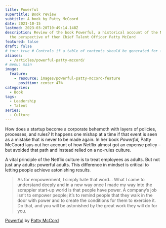 ```yaml
---
title: Powerful
supertitle: Book review
subtitle: A book by Patty McCoord
date: 2021-10-15
lastmod: 2023-03-20T10:49:14.148Z
description: Review of the book Powerful, a historical account of the Netflix culture from
  the perspective of then Chief Talent Officer Patty McCord
featured: false
draft: false
# toc: true # Controls if a table of contents should be generated for first-level links automatically.
aliases:
  - /articles/powerful-patty-mccord/
# menu: main
image:
  feature:
    - resource: images/powerful-patty-mccord-feature
      position: center 47%
categories:
  - Book
tags:
  - Leadership
  - Talent
series:
  - Culture
---
```


How does a startup become a corporate behemoth with layers of policies, processes, and rules? It happens one mishap at a time if that event is seen as a mistake that is never to be made again. In her book *Powerful*, Patty McCoord lays out her account of how Netflix almost got an expense policy – but avoided that path and instead relied on a no-rules culture.

A vital principle of the Netflix culture is to treat employees as adults. But not just any adults: powerful adults. This difference in mindset is critical to letting people achieve astonishing results.
> As for empowerment, I simply hate that word...
> What I came to understand deeply and in a new way once I made my way into the scrappier start-up world is that people have power. A company’s job isn’t to empower people; it’s to remind people that they walk in the door with power and to create the conditions for them to exercise it. Do that, and you will be astonished by the great work they will do for you.

[Powerful](https://www.amazon.com/gp/product/1939714095/ref=as_li_qf_asin_il_tl?ie=UTF8&tag=shzq-20&creative=9325&linkCode=as2&creativeASIN=1939714095&linkId=3ce451cff42bcc42556435240d94dc3c) by [Patty McCord](https://pattymccord.com)

